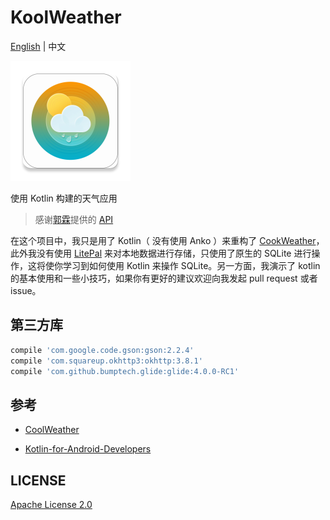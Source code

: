 # KoolWeather

[English](https://github.com/InnoFang/KoolWeather/blob/master/README.md) | 中文

![koolWeather](https://raw.githubusercontent.com/InnoFang/KoolWeather/master/app/src/main/res/mipmap-xxxhdpi/ic_launcher.png?token=AO_t-kx8NfcY3s9ihkWE2m3QLgzHDJN6ks5ZYx9bwA%3D%3D)

使用 Kotlin 构建的天气应用

>感谢[郭霖](http://guolin.tech)提供的 [API](https://github.com/InnoFang/KoolWeather/blob/master/app/src/main/java/io/innofang/koolweather/constant/Api.kt) 

在这个项目中，我只是用了 Kotlin（ 没有使用 Anko ）来重构了 [CookWeather](https://github.com/guolindev/coolweather)，此外我没有使用 [LitePal](https://github.com/LitePalFramework/LitePal) 来对本地数据进行存储，只使用了原生的 SQLite 进行操作，这将使你学习到如何使用 Kotlin 来操作 SQLite。另一方面，我演示了 kotlin 的基本使用和一些小技巧，如果你有更好的建议欢迎向我发起 pull request 或者 issue。

## 第三方库

```gradle
compile 'com.google.code.gson:gson:2.2.4'
compile 'com.squareup.okhttp3:okhttp:3.8.1'
compile 'com.github.bumptech.glide:glide:4.0.0-RC1'
```

## 参考

 + [CoolWeather](https://github.com/guolindev/coolweather)

 + [Kotlin-for-Android-Developers](https://github.com/antoniolg/Kotlin-for-Android-Developers)

## LICENSE

 [Apache License 2.0](https://github.com/InnoFang/KoolWeather/blob/master/LICENSE)